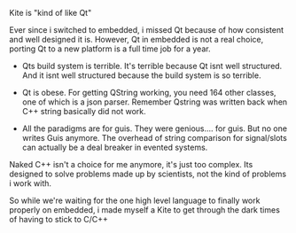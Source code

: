 Kite is "kind of like Qt"

Ever since i switched to embedded, i missed Qt because of how consistent and well designed it is.
However, Qt in embedded is not a real choice, porting Qt to a new platform is a full time job for a year.

- Qts build system is terrible. It's terrible because Qt isnt well structured.
  And it isnt well structured because the build system is so terrible.

- Qt is obese. For getting QString working, you need 164 other classes, one of which is a json parser.
  Remember Qstring was written back when C++ string basically did not work.

- All the paradigms are for guis. They were genious.... for guis. But no one writes Guis anymore.
  The overhead of string comparison for signal/slots can actually be a deal breaker in evented systems.

Naked C++ isn't a choice for me anymore, it's just too complex.
Its designed to solve problems made up by scientists, not the kind of problems i work with.

So while we're waiting for the one high level language to finally work properly on embedded,
i made myself a Kite to get through the dark times of having to stick to C/C++
